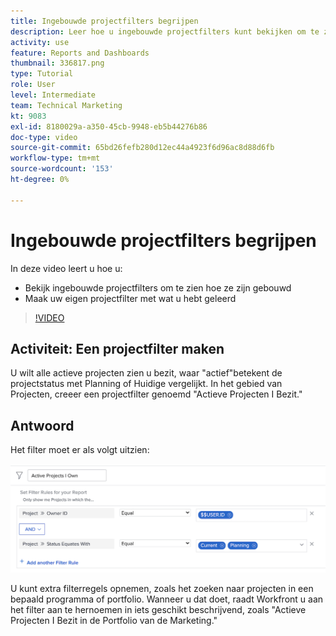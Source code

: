 ```yaml
---
title: Ingebouwde projectfilters begrijpen
description: Leer hoe u ingebouwde projectfilters kunt bekijken om te zien hoe ze zijn gemaakt en uw eigen projectfilter kunt maken in Workfront.
activity: use
feature: Reports and Dashboards
thumbnail: 336817.png
type: Tutorial
role: User
level: Intermediate
team: Technical Marketing
kt: 9083
exl-id: 8180029a-a350-45cb-9948-eb5b44276b86
doc-type: video
source-git-commit: 65bd26fefb280d12ec44a4923f6d96ac8d88d6fb
workflow-type: tm+mt
source-wordcount: '153'
ht-degree: 0%

---
```


# Ingebouwde projectfilters begrijpen

In deze video leert u hoe u:

* Bekijk ingebouwde projectfilters om te zien hoe ze zijn gebouwd
* Maak uw eigen projectfilter met wat u hebt geleerd

>[!VIDEO](https://video.tv.adobe.com/v/336817/?quality=12&learn=on)


## Activiteit: Een projectfilter maken

U wilt alle actieve projecten zien u bezit, waar &quot;actief&quot;betekent de projectstatus met Planning of Huidige vergelijkt. In het gebied van Projecten, creeer een projectfilter genoemd &quot;Actieve Projecten I Bezit.&quot;

## Antwoord

Het filter moet er als volgt uitzien:

![Een beeld van het scherm om een projectfilter tot stand te brengen](assets/opening-built-in-project-filters-1.png)

U kunt extra filterregels opnemen, zoals het zoeken naar projecten in een bepaald programma of portfolio. Wanneer u dat doet, raadt Workfront u aan het filter aan te hernoemen in iets geschikt beschrijvend, zoals &quot;Actieve Projecten I Bezit in de Portfolio van de Marketing.&quot;
